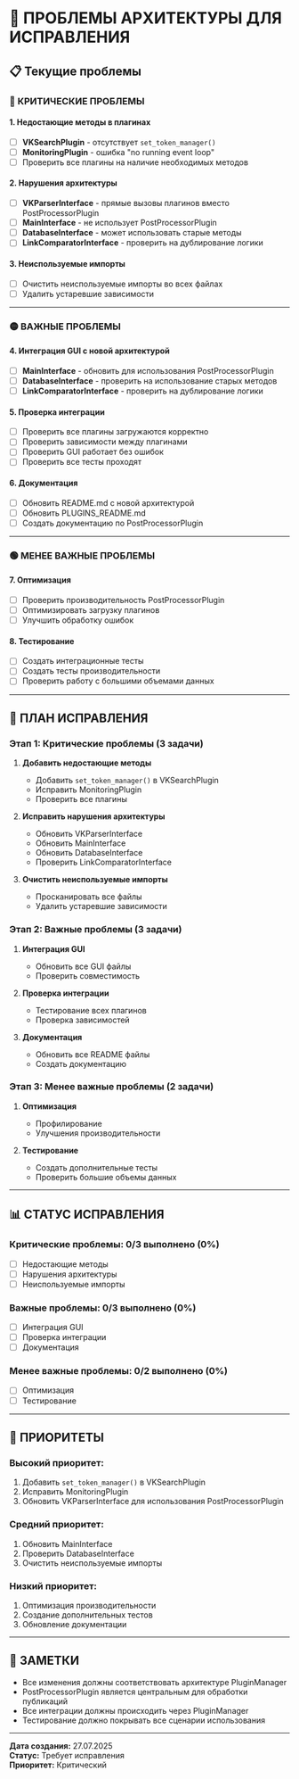 # 🚨 ПРОБЛЕМЫ АРХИТЕКТУРЫ ДЛЯ ИСПРАВЛЕНИЯ

## 📋 Текущие проблемы

### 🔴 **КРИТИЧЕСКИЕ ПРОБЛЕМЫ**

#### **1. Недостающие методы в плагинах**
- [ ] **VKSearchPlugin** - отсутствует `set_token_manager()`
- [ ] **MonitoringPlugin** - ошибка "no running event loop"
- [ ] Проверить все плагины на наличие необходимых методов

#### **2. Нарушения архитектуры**
- [ ] **VKParserInterface** - прямые вызовы плагинов вместо PostProcessorPlugin
- [ ] **MainInterface** - не использует PostProcessorPlugin
- [ ] **DatabaseInterface** - может использовать старые методы
- [ ] **LinkComparatorInterface** - проверить на дублирование логики

#### **3. Неиспользуемые импорты**
- [ ] Очистить неиспользуемые импорты во всех файлах
- [ ] Удалить устаревшие зависимости

---

### 🟡 **ВАЖНЫЕ ПРОБЛЕМЫ**

#### **4. Интеграция GUI с новой архитектурой**
- [ ] **MainInterface** - обновить для использования PostProcessorPlugin
- [ ] **DatabaseInterface** - проверить на использование старых методов
- [ ] **LinkComparatorInterface** - проверить на дублирование логики

#### **5. Проверка интеграции**
- [ ] Проверить все плагины загружаются корректно
- [ ] Проверить зависимости между плагинами
- [ ] Проверить GUI работает без ошибок
- [ ] Проверить все тесты проходят

#### **6. Документация**
- [ ] Обновить README.md с новой архитектурой
- [ ] Обновить PLUGINS_README.md
- [ ] Создать документацию по PostProcessorPlugin

---

### 🟢 **МЕНЕЕ ВАЖНЫЕ ПРОБЛЕМЫ**

#### **7. Оптимизация**
- [ ] Проверить производительность PostProcessorPlugin
- [ ] Оптимизировать загрузку плагинов
- [ ] Улучшить обработку ошибок

#### **8. Тестирование**
- [ ] Создать интеграционные тесты
- [ ] Создать тесты производительности
- [ ] Проверить работу с большими объемами данных

---

## 🔧 **ПЛАН ИСПРАВЛЕНИЯ**

### **Этап 1: Критические проблемы (3 задачи)**
1. **Добавить недостающие методы**
   - Добавить `set_token_manager()` в VKSearchPlugin
   - Исправить MonitoringPlugin
   - Проверить все плагины

2. **Исправить нарушения архитектуры**
   - Обновить VKParserInterface
   - Обновить MainInterface
   - Обновить DatabaseInterface
   - Проверить LinkComparatorInterface

3. **Очистить неиспользуемые импорты**
   - Просканировать все файлы
   - Удалить устаревшие зависимости

### **Этап 2: Важные проблемы (3 задачи)**
1. **Интеграция GUI**
   - Обновить все GUI файлы
   - Проверить совместимость

2. **Проверка интеграции**
   - Тестирование всех плагинов
   - Проверка зависимостей

3. **Документация**
   - Обновить все README файлы
   - Создать документацию

### **Этап 3: Менее важные проблемы (2 задачи)**
1. **Оптимизация**
   - Профилирование
   - Улучшения производительности

2. **Тестирование**
   - Создать дополнительные тесты
   - Проверить большие объемы данных

---

## 📊 **СТАТУС ИСПРАВЛЕНИЯ**

### **Критические проблемы:** 0/3 выполнено (0%)
- [ ] Недостающие методы
- [ ] Нарушения архитектуры  
- [ ] Неиспользуемые импорты

### **Важные проблемы:** 0/3 выполнено (0%)
- [ ] Интеграция GUI
- [ ] Проверка интеграции
- [ ] Документация

### **Менее важные проблемы:** 0/2 выполнено (0%)
- [ ] Оптимизация
- [ ] Тестирование

---

## 🎯 **ПРИОРИТЕТЫ**

### **Высокий приоритет:**
1. Добавить `set_token_manager()` в VKSearchPlugin
2. Исправить MonitoringPlugin
3. Обновить VKParserInterface для использования PostProcessorPlugin

### **Средний приоритет:**
1. Обновить MainInterface
2. Проверить DatabaseInterface
3. Очистить неиспользуемые импорты

### **Низкий приоритет:**
1. Оптимизация производительности
2. Создание дополнительных тестов
3. Обновление документации

---

## 📝 **ЗАМЕТКИ**

- Все изменения должны соответствовать архитектуре PluginManager
- PostProcessorPlugin является центральным для обработки публикаций
- Все интеграции должны происходить через PluginManager
- Тестирование должно покрывать все сценарии использования

---

**Дата создания:** 27.07.2025  
**Статус:** Требует исправления  
**Приоритет:** Критический 